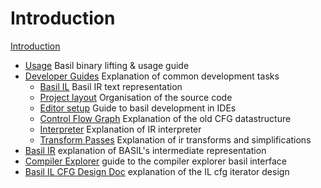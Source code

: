 # Introduction

[Introduction](readme.md)


- [Usage](usage.md) Basil binary lifting & usage guide
- [Developer Guides](development/readme.md) Explanation of common development tasks
    - [Basil IL](development/bsil-il.md) Basil IR text representation
    - [Project layout](development/project-layout.md) Organisation of the source code
    - [Editor setup](development/editor-setup.md) Guide to basil development in IDEs 
    - [Control Flow Graph](development/cfg.md) Explanation of the old CFG datastructure 
    - [Interpreter](development/interpreter.md) Explanation of IR interpreter
    - [Transform Passes](development/simplification-solvers.md) Explanation of ir transforms and simplifications
- [Basil IR](basil-ir.md) explanation of BASIL's intermediate representation
- [Compiler Explorer](compiler-explorer.md) guide to the compiler explorer basil interface
- [Basil IL CFG Design Doc](il-cfg.md) explanation of the IL cfg iterator design
